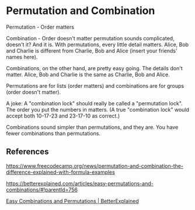 # Permutation and Combination

Permutation - Order matters

Combination - Order doesn't matter
permutation sounds complicated, doesn't it? And it is. With permutations, every little detail matters. Alice, Bob and Charlie is different from Charlie, Bob and Alice (insert your friends' names here).

Combinations, on the other hand, are pretty easy going. The details don't matter. Alice, Bob and Charlie is the same as Charlie, Bob and Alice.

Permutations are for lists (order matters) and combinations are for groups (order doesn't matter).

A joke: A "combination lock" should really be called a "permutation lock". The order you put the numbers in matters. (A true "combination lock" would accept both 10-17-23 and 23-17-10 as correct.)

Combinations sound simpler than permutations, and they are. You have fewer combinations than permutations.

## References

https://www.freecodecamp.org/news/permutation-and-combination-the-difference-explained-with-formula-examples

https://betterexplained.com/articles/easy-permutations-and-combinations/#!parentId=756

[Easy Combinations and Permutations | BetterExplained](https://www.youtube.com/watch?v=bAk_7p5gAWc)
